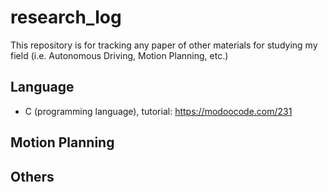 # research_log
This repository is for tracking any paper of other materials for studying my field (i.e. Autonomous Driving, Motion Planning, etc.)

## Language
* C (programming language), tutorial: <https://modoocode.com/231>

## Motion Planning

## Others
